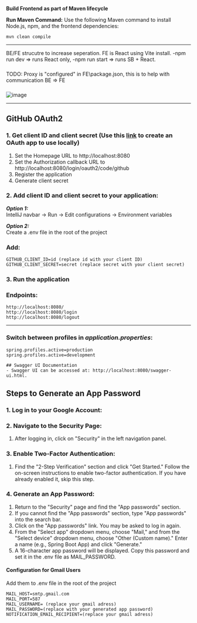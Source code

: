 **Build Frontend as part of Maven lifecycle**

**Run Maven Command:**
Use the following Maven command to install Node.js, npm, and the frontend dependencies:

   `mvn clean compile`

---
BE/FE strucutre to increase seperation.
FE is React using Vite install.
-npm run dev => runs React only,
-npm run start => runs SB + React.
###
TODO: Proxy is "configured" in FE\package.json, this is to help with communication BE => FE

###
![image](https://github.com/user-attachments/assets/53d1807f-fdeb-4541-87a8-eb7089aa216a)

---

## GitHub OAuth2
### 1. Get client ID and client secret (Use this [link](https://github.com/settings/developers) to create an OAuth app to use locally)
1. Set the Homepage URL to http://localhost:8080
2. Set the Authorization callback URL to http://localhost:8080/login/oauth2/code/github
3. Register the application
4. Generate client secret
### 2. Add client ID and client secret to your application:

***Option 1:***  
IntelliJ navbar -> Run -> Edit configurations -> Environment variables

***Option 2:***  
Create a .env file in the root of the project
### Add:
```
GITHUB_CLIENT_ID=id (replace id with your client ID)
GITHUB_CLIENT_SECRET=secret (replace secret with your client secret)
```

### 3. Run the application

### Endpoints:
```
http://localhost:8080/
http://localhost:8080/login
http://localhost:8080/logout
```
---  
### Switch between profiles in ***application.properties***:
```
spring.profiles.active=production  
spring.profiles.active=development

## Swagger UI Documentation
- Swagger UI can be accessed at: http://localhost:8080/swagger-ui.html.

```

## Steps to Generate an App Password
### 1. Log in to your Google Account: 
### 2. Navigate to the Security Page: 
1. After logging in, click on "Security" in the left navigation panel. 
### 3. Enable Two-Factor Authentication: 
1. Find the "2-Step Verification" section and click "Get Started." 
   Follow the on-screen instructions to enable two-factor authentication. 
   If you have already enabled it, skip this step. 
### 4. Generate an App Password:
1. Return to the "Security" page and find the "App passwords" section. 
2. If you cannot find the "App passwords" section, type "App passwords" into the search bar. 
3. Click on the "App passwords" link. You may be asked to log in again. 
4. From the "Select app" dropdown menu, choose "Mail," and from 
   the "Select device" dropdown menu, choose "Other (Custom name)." 
   Enter a name (e.g., Spring Boot App) and click "Generate." 
5. A 16-character app password will be displayed. Copy this 
   password and set it in the .env file as MAIL_PASSWORD. 

#### Configuration for Gmail Users
Add them to .env file in the root of the project 
```
MAIL_HOST=smtp.gmail.com 
MAIL_PORT=587 
MAIL_USERNAME= (replace your gmail adress) 
MAIL_PASSWORD=(replace with your generated app password) 
NOTIFICATION_EMAIL_RECIPIENT=(replace your gmail adress)
```